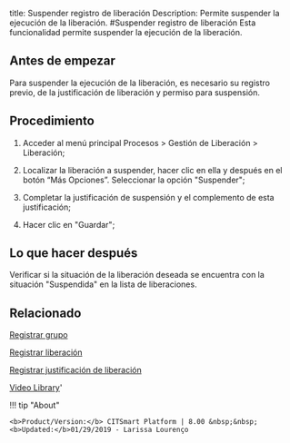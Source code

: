 title: Suspender registro de liberación
Description: Permite suspender la ejecución de la liberación.
#Suspender registro de liberación
Esta funcionalidad permite suspender la ejecución de la liberación.

Antes de empezar
----------------

Para suspender la ejecución de la liberación, es necesario su
registro previo, de la justificación de liberación y permiso para
suspensión.

Procedimiento
-------------

1.  Acceder al menú principal Procesos \> Gestión de Liberación \> Liberación;

2.  Localizar la liberación a suspender, hacer clic en ella y 
    después en el botón “Más Opciones”. Seleccionar la opción "Suspender";

3.  Completar la justificación de suspensión y el complemento de esta
    justificación;

4.  Hacer clic en "Guardar";

Lo que hacer después
--------------------

Verificar si la situación de la liberación deseada se encuentra con
la situación "Suspendida" en la lista de liberaciones.

Relacionado
-----------

[Registrar grupo](/es-es/citsmart-esp-8/initial-settings/access-settings/user/register-groups.html)

[Registrar liberación](/es-es/citsmart-esp-8/processes/release/use/register-release-request.html)

[Registrar justificación de liberación](/es-es/citsmart-esp-8/processes/release/use/release-justification.html)

<i class='fa fa-youtube-play  fa-2x' style='color:#97ce17;vertical-align: middle;'> </i> [Video Library](https://www.youtube.com/playlist?list=PLB5qK2uzf2RPdiRF4nIuCkAvXedNFV-af)'

!!! tip "About"

    <b>Product/Version:</b> CITSmart Platform | 8.00 &nbsp;&nbsp;
    <b>Updated:</b>01/29/2019 - Larissa Lourenço
